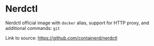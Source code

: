# Nerdctl

Nerdctl official image with `docker` alias, support for HTTP proxy, and additional commands: `git`

Link to source: https://github.com/containerd/nerdctl